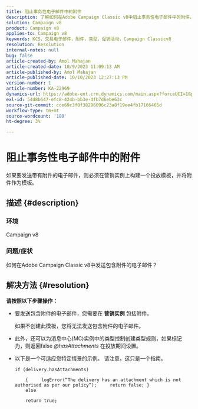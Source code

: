 ```yaml
---
title: 阻止事务性电子邮件中的附件
description: 了解如何在Adobe Campaign Classic v8中阻止事务性电子邮件中的附件。 在营销实例上构建投放模板。
solution: Campaign v8
product: Campaign v8
applies-to: Campaign v8
keywords: KCS，交易电子邮件，附件，类型，促销活动，Campaign Classicv8
resolution: Resolution
internal-notes: null
bug: false
article-created-by: Amol Mahajan
article-created-date: 10/9/2023 11:09:13 AM
article-published-by: Amol Mahajan
article-published-date: 10/10/2023 12:27:13 PM
version-number: 1
article-number: KA-22969
dynamics-url: https://adobe-ent.crm.dynamics.com/main.aspx?forceUCI=1&pagetype=entityrecord&etn=knowledgearticle&id=e0cb2043-9466-ee11-9ae7-6045bd0061cb
exl-id: 54d8b647-efc8-424b-bb3e-4fb7d6ebe63c
source-git-commit: cce69c3f0f38296096c23a8f19ee4fb17166465d
workflow-type: tm+mt
source-wordcount: '180'
ht-degree: 3%

---
```


# 阻止事务性电子邮件中的附件


如果要发送带有附件的电子邮件，则必须在营销实例上构建一个投放模板，并将附件作为模板。

## 描述 {#description}


### <b>环境</b>

Campaign v8



### <b>问题/症状</b>

如何在Adobe Campaign Classic v8中发送包含附件的电子邮件？


## 解决方法 {#resolution}

<b>请按照以下步骤操作：</b>
- 要发送包含附件的电子邮件，您需要在 <b>营销实例</b> 包括附件。

  如果不创建此模板，您将无法发送包含附件的电子邮件。



- 此外，还可以为消息中心(MC)实例中的类型控制创建类型规则，如果标记为，则返回false *@hasAttachments* 在投放期间设置。
- 以下是一个可适应您特定情景的示例。 请注意，这只是一个指南。




  ```
  if (delivery.hasAttachments)
  
      {     logError(“The delivery has an attachment which is not authorised as per our policy”);     return false; }
      else
  
      return true;
  ```
